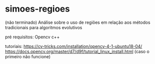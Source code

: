 # simoes-regioes

(não terminado)
Análise sobre o uso de regiões em relação aos métodos tradicionais para algoritmos evolutivos

pré requisitos:
Opencv c++

tutoriais:
https://cv-tricks.com/installation/opencv-4-1-ubuntu18-04/
https://docs.opencv.org/master/d7/d9f/tutorial_linux_install.html (caso o primeiro não funcione)

